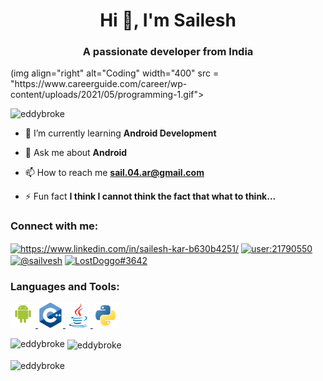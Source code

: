 <h1 align="center">Hi 👋, I'm Sailesh</h1>
<h3 align="center">A passionate developer from India</h3>
(img align="right" alt="Coding" width="400" src = "https://www.careerguide.com/career/wp-content/uploads/2021/05/programming-1.gif">

<p align="left"> <img src="https://komarev.com/ghpvc/?username=eddybroke&label=Profile%20views&color=0e75b6&style=flat" alt="eddybroke" /> </p>

- 🌱 I’m currently learning **Android Development**

- 💬 Ask me about **Android**

- 📫 How to reach me **sail.04.ar@gmail.com**

- ⚡ Fun fact **I think I cannot think the fact that what to think...**

<h3 align="left">Connect with me:</h3>
<p align="left">
<a href="https://linkedin.com/in/https://www.linkedin.com/in/sailesh-kar-b630b4251/" target="blank"><img align="center" src="https://raw.githubusercontent.com/rahuldkjain/github-profile-readme-generator/master/src/images/icons/Social/linked-in-alt.svg" alt="https://www.linkedin.com/in/sailesh-kar-b630b4251/" height="30" width="40" /></a>
<a href="https://stackoverflow.com/users/user:21790550" target="blank"><img align="center" src="https://raw.githubusercontent.com/rahuldkjain/github-profile-readme-generator/master/src/images/icons/Social/stack-overflow.svg" alt="user:21790550" height="30" width="40" /></a>
<a href="https://instagram.com/@sailvesh" target="blank"><img align="center" src="https://raw.githubusercontent.com/rahuldkjain/github-profile-readme-generator/master/src/images/icons/Social/instagram.svg" alt="@sailvesh" height="30" width="40" /></a>
<a href="https://discord.gg/LostDoggo#3642" target="blank"><img align="center" src="https://raw.githubusercontent.com/rahuldkjain/github-profile-readme-generator/master/src/images/icons/Social/discord.svg" alt="LostDoggo#3642" height="30" width="40" /></a>
</p>

<h3 align="left">Languages and Tools:</h3>
<p align="left"> <a href="https://developer.android.com" target="_blank" rel="noreferrer"> <img src="https://raw.githubusercontent.com/devicons/devicon/master/icons/android/android-original-wordmark.svg" alt="android" width="40" height="40"/> </a> <a href="https://www.w3schools.com/cpp/" target="_blank" rel="noreferrer"> <img src="https://raw.githubusercontent.com/devicons/devicon/master/icons/cplusplus/cplusplus-original.svg" alt="cplusplus" width="40" height="40"/> </a> <a href="https://www.java.com" target="_blank" rel="noreferrer"> <img src="https://raw.githubusercontent.com/devicons/devicon/master/icons/java/java-original.svg" alt="java" width="40" height="40"/> </a> <a href="https://www.python.org" target="_blank" rel="noreferrer"> <img src="https://raw.githubusercontent.com/devicons/devicon/master/icons/python/python-original.svg" alt="python" width="40" height="40"/> </a> </p>

<p><img align="left" src="https://github-readme-stats.vercel.app/api/top-langs?username=eddybroke&show_icons=true&locale=en&layout=compact" alt="eddybroke" /></p>

<p>&nbsp;<img align="center" src="https://github-readme-stats.vercel.app/api?username=eddybroke&show_icons=true&locale=en" alt="eddybroke" /></p>

<p><img align="center" src="https://github-readme-streak-stats.herokuapp.com/?user=eddybroke&" alt="eddybroke" /></p>
